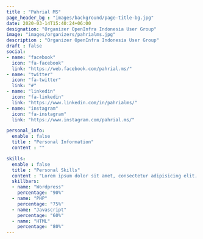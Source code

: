 ```yaml
---
title : "Pahrial MS"
page_header_bg : "images/background/page-title-bg.jpg"
date: 2020-03-14T15:40:24+06:00
designation: "Organizer OpenInfra Indonesia User Group"
image: "images/organizers/pahrialms.jpg"
description : "Organizer OpenInfra Indonesia User Group"
draft : false
social:
- name: "facebook"
  icon: "fa-facebook"
  link: "https://web.facebook.com/pahrial.ms/"
- name: "twitter"
  icon: "fa-twitter"
  link: "#"
- name: "linkedin"
  icon: "fa-linkedin"
  link: "https://www.linkedin.com/in/pahrialms/"
- name: "instagram"
  icon: "fa-instagram"
  link: "https://www.instagram.com/pahrial.ms/"

personal_info:
  enable : false
  title : "Personal Information"
  content : ""

skills:
  enable : false
  title : "Personal Skills"
  content : "Lorem ipsum dolor sit amet, consectetur adipisicing elit. Excepturi explicabo suscipit deleniti voluptatum quos nostrum iure doloremque."
  skillbars:
  - name: "Wordpress"
    percentage: "90%"
  - name: "PHP"
    percentage: "75%"
  - name: "Javascript"
    percentage: "60%"
  - name: "HTML"
    percentage: "80%"
---
```

